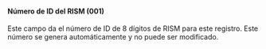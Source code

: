 #### Número de ID del RISM (001)

Este campo da el número de ID de 8 dígitos de RISM para este registro. Este número se genera automáticamente y no puede ser modificado.